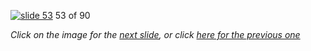 [![slide 53](https://dl.dropboxusercontent.com/u/2977490/presentations/cookbook/img53.jpg)](54.md)
53 of 90

_Click on the image for the [next slide](54.md), or click [here for the previous one](52.md)_